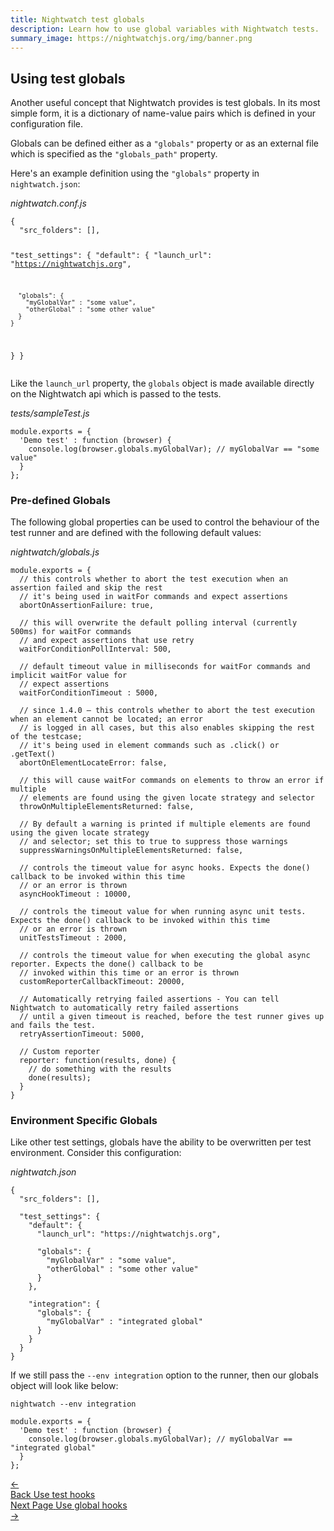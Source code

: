 ```yaml
---
title: Nightwatch test globals 
description: Learn how to use global variables with Nightwatch tests. 
summary_image: https://nightwatchjs.org/img/banner.png
---
```


<div class="page-header"><h2>Using test globals</h2></div>

Another useful concept that Nightwatch provides is test globals. In its most simple form, it is a dictionary of name-value pairs which is defined in your configuration file.

Globals can be defined either as a `"globals"` property or as an external file which is specified as the `"globals_path"` property.

Here's an example definition using the `"globals"` property in `nightwatch.json`:

<div class="sample-test"><i>nightwatch.conf.js</i>
<pre class="line-numbers" data-language="javascript"><code class="language-javascript">{
  "src_folders": [],

  "test_settings": {
    "default": {
      "launch_url": "https://nightwatchjs.org",

      "globals": {
        "myGlobalVar" : "some value",
        "otherGlobal" : "some other value"
      }
    }
  }
}</code></pre>

</div> 

Like the `launch_url` property, the `globals` object is made available directly on the Nightwatch api which is passed to the tests.

<div class="sample-test"><i>tests/sampleTest.js</i>
<pre data-language="javascript"><code class="language-javascript">module.exports = {
  'Demo test' : function (browser) {
    console.log(browser.globals.myGlobalVar); // myGlobalVar == "some value"
  }
};</code></pre>

</div>

### Pre-defined Globals

The following global properties can be used to control the behaviour of the test runner and are defined with the following default values:

<div class="sample-test"><i>nightwatch/globals.js</i>

<pre class="line-numbers" data-language="javascript"><code class="language-javascript">module.exports = {
  // this controls whether to abort the test execution when an assertion failed and skip the rest
  // it's being used in waitFor commands and expect assertions
  abortOnAssertionFailure: true,

  // this will overwrite the default polling interval (currently 500ms) for waitFor commands
  // and expect assertions that use retry
  waitForConditionPollInterval: 500,

  // default timeout value in milliseconds for waitFor commands and implicit waitFor value for
  // expect assertions
  waitForConditionTimeout : 5000,

  // since 1.4.0 – this controls whether to abort the test execution when an element cannot be located; an error
  // is logged in all cases, but this also enables skipping the rest of the testcase;
  // it's being used in element commands such as .click() or .getText()
  abortOnElementLocateError: false,
  
  // this will cause waitFor commands on elements to throw an error if multiple
  // elements are found using the given locate strategy and selector
  throwOnMultipleElementsReturned: false,

  // By default a warning is printed if multiple elements are found using the given locate strategy
  // and selector; set this to true to suppress those warnings
  suppressWarningsOnMultipleElementsReturned: false,

  // controls the timeout value for async hooks. Expects the done() callback to be invoked within this time
  // or an error is thrown
  asyncHookTimeout : 10000,

  // controls the timeout value for when running async unit tests. Expects the done() callback to be invoked within this time
  // or an error is thrown
  unitTestsTimeout : 2000,

  // controls the timeout value for when executing the global async reporter. Expects the done() callback to be 
  // invoked within this time or an error is thrown
  customReporterCallbackTimeout: 20000,

  // Automatically retrying failed assertions - You can tell Nightwatch to automatically retry failed assertions 
  // until a given timeout is reached, before the test runner gives up and fails the test.
  retryAssertionTimeout: 5000,

  // Custom reporter
  reporter: function(results, done) {
    // do something with the results
    done(results);
  }
}
</code></pre>

</div> 


### Environment Specific Globals

Like other test settings, globals have the ability to be overwritten per test environment. Consider this configuration:

<div class="sample-test"><i>nightwatch.json</i>

<pre class="line-numbers" data-language="javascript"><code class="language-javascript">{
  "src_folders": [],

  "test_settings": {
    "default": {
      "launch_url": "https://nightwatchjs.org",

      "globals": {
        "myGlobalVar" : "some value",
        "otherGlobal" : "some other value"
      }
    },

    "integration": {
      "globals": {
        "myGlobalVar" : "integrated global"
      }
    }
  }
}</code></pre>

</div> 

If we still pass the `--env integration` option to the runner, then our globals object will look like below:

<pre><code class="language-bash">nightwatch --env integration</code></pre>

<div class="sample-test">

<pre data-language="javascript"><code class="language-javascript">module.exports = {
  'Demo test' : function (browser) {
    console.log(browser.globals.myGlobalVar); // myGlobalVar == "integrated global"
  }
};</code></pre>

</div>

 <div class="doc-pagination pt-40">
  <div class="previous">
    <a href="https://nightwatchjs.org/guide/writing-tests/using-test-hooks.html">
      <span>←</span>
        <div class="d-flex flex-column">
          <span class="smallT">Back</span>
          <span class="bigT">Use test hooks</span>
        </div>
    </a>
  </div>
  <div class="next">
    <a href="https://nightwatchjs.org/guide/writing-tests/global-test-hooks.html">
        <div class="d-flex flex-column">
          <span class="smallT">Next Page</span>
          <span class="bigT">Use global hooks</span>
        </div>
        <span>→</span>
    </a>
  </div>
</div>
